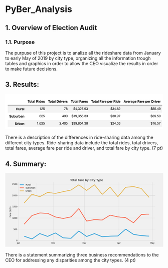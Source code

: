 # PyBer_Analysis

## 1. Overview of Election Audit

### 1.1. Purpose
The purpuse of this project is to analize all the rideshare data from January to early May of 2019  by city type, organizing all the information trough tables and graphics in order to allow the CEO visualize the results in order to make future decisions.

## 3. Results:

<p align="center">
  <img  src="Analysis/PyberResults_Table.png">
</p>

There is a description of the differences in ride-sharing data among the different city types. Ride-sharing data include the total rides, total drivers, total fares, average fare per ride and driver, and total fare by city type. (7 pt)

## 4. Summary:

<p align="center">
  <img  src="Analysis/PyBer_fare_summary.png">
</p>

There is a statement summarizing three business recommendations to the CEO for addressing any disparities among the city types. (4 pt)
